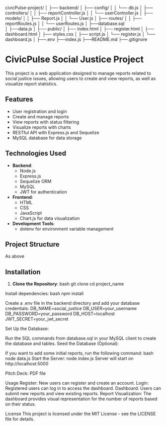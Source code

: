 civicPulse-project/
│
├── backend/
│   ├── config/
│   │   └── db.js
│   ├── controllers/
│   │   ├── reportController.js
│   │   └── userController.js
│   ├── models/
│   │   ├── Report.js
│   │   └── User.js
│   ├── routes/
│   │   ├── reportRoutes.js
│   │   └── userRoutes.js
│   ├──database.sql   
│   ├──data.js
│
├── public/
│   ├── index.html
│   ├── register.html
│   ├── dashboard.html
│   ├── styles.css
│   ├── script.js
│   └── register.js
│   └── dashboard.js
│
├──.env
├──index.js
├──README.md
├──.gitignore

# CivicPulse Social Justice Project

This project is a web application designed to manage reports related to social justice issues, allowing users to create and view reports, as well as visualize report statistics.

## Features

- User registration and login
- Create and manage reports
- View reports with status filtering
- Visualize reports with charts
- RESTful API with Express.js and Sequelize
- MySQL database for data storage

## Technologies Used

- **Backend**: 
  - Node.js
  - Express.js
  - Sequelize ORM
  - MySQL
  - JWT for authentication
- **Frontend**: 
  - HTML
  - CSS
  - JavaScript
  - Chart.js for data visualization
- **Development Tools**: 
  - dotenv for environment variable management

## Project Structure
As above


## Installation

1. **Clone the Repository**:
   bash
   git clone 
   cd project_name

Install dependencies: bash npm install

Create a .env file in the backend directory and add your database credentials: DB_NAME=social_justice DB_USER=your_username DB_PASSWORD=your_password DB_HOST=localhost JWT_SECRET=your_jwt_secret

Set Up the Database:

Run the SQL commands from database.sql in your MySQL client to create the database and tables.
Seed the Database (Optional):

If you want to add some initial reports, run the following command: bash node data.js
Start the Server:
node index.js
Server will start on http://localhost:5000

Pitch Deck: PDF file

Usage
Register: New users can register and create an account.
Login: Registered users can log in to access the dashboard.
Dashboard: Users can submit new reports and view existing reports.
Report Visualization: The dashboard provides visual representation for the number of reports based on their status.

License
This project is licensed under the MIT License - see the LICENSE file for details.
